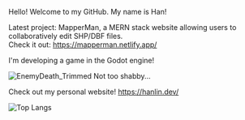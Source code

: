 Hello! Welcome to my GitHub. My name is Han!

Latest project: MapperMan, a MERN stack website allowing users to collaboratively edit SHP/DBF files.  <br> Check it out: https://mapperman.netlify.app/ 


I'm developing a game in the Godot engine!

![EnemyDeath_Trimmed](https://github.com/user-attachments/assets/aaf9da73-7bdb-499f-9de4-b8d1f76a2b12)
Not too shabby...

Check out my personal website! https://hanlin.dev/



![Top Langs](https://github-readme-stats.vercel.app/api/top-langs/?username=hannert&layout=compact)
